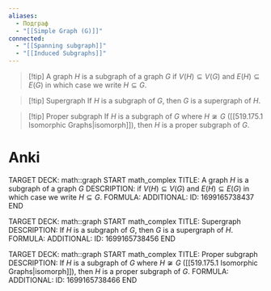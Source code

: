 ```yaml
---
aliases:
  - Подграф
  - "[[Simple Graph (G)]]"
connected:
  - "[[Spanning subgraph]]"
  - "[[Induced Subgraphs]]"
---
```


> [!tip] A graph $H$ is a subgraph of a graph $G$
if $V(H)⊆V(G)$ and $E(H)⊆E(G)$
in which case we write $H ⊆ G$.

> [!tip] Supergraph
If $H$ is a subgraph of $G$, then $G$ is a supergraph of $H$.

> [!tip] Proper subgraph
If $H$ is a subgraph of $G$ where $H\not\cong G$ ([[519.175.1 Isomorphic Graphs|isomorph]]), then $H$ is a proper subgraph of $G$.

# Anki
TARGET DECK: math::graph
START
math_complex
TITLE: A graph $H$ is a subgraph of a graph $G$
DESCRIPTION: if $V(H)⊆V(G)$ and $E(H)⊆E(G)$
in which case we write $H ⊆ G$.
FORMULA: 
ADDITIONAL:
ID: 1699165738437
END

TARGET DECK: math::graph
START
math_complex
TITLE: Supergraph
DESCRIPTION: If $H$ is a subgraph of $G$, then $G$ is a supergraph of $H$.
FORMULA: 
ADDITIONAL:
ID: 1699165738456
END

TARGET DECK: math::graph
START
math_complex
TITLE: Proper subgraph
DESCRIPTION: If $H$ is a subgraph of $G$ where $H\not\cong G$ ([[519.175.1 Isomorphic Graphs|isomorph]]), then $H$ is a proper subgraph of $G$.
FORMULA: 
ADDITIONAL:
ID: 1699165738466
END





